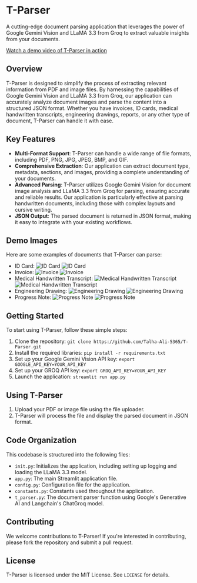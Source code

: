 
**T-Parser**
========================

A cutting-edge document parsing application that leverages the power of Google Gemini Vision and LLaMA 3.3 from Groq to extract valuable insights from your documents.

[Watch a demo video of T-Parser in action](./images/video.mp4)

**Overview**
------------

T-Parser is designed to simplify the process of extracting relevant information from PDF and image files. By harnessing the capabilities of Google Gemini Vision and LLaMA 3.3 from Groq, our application can accurately analyze document images and parse the content into a structured JSON format. Whether you have invoices, ID cards, medical handwritten transcripts, engineering drawings, reports, or any other type of document, T-Parser can handle it with ease.

**Key Features**
------------

*   **Multi-Format Support**: T-Parser can handle a wide range of file formats, including PDF, PNG, JPG, JPEG, BMP, and GIF.
*   **Comprehensive Extraction**: Our application can extract document type, metadata, sections, and images, providing a complete understanding of your documents.
*   **Advanced Parsing**: T-Parser utilizes Google Gemini Vision for document image analysis and LLaMA 3.3 from Groq for parsing, ensuring accurate and reliable results. Our application is particularly effective at parsing handwritten documents, including those with complex layouts and cursive writing.
*   **JSON Output**: The parsed document is returned in JSON format, making it easy to integrate with your existing workflows.

**Demo Images**
-------------

Here are some examples of documents that T-Parser can parse:

*   ID Card: ![ID Card](./images/Idcard.jpg) ![ID Card](./images/idcard.png)
*   Invoice: ![Invoice](./images/invoice.jpg) ![Invoice](./images/invoice.png)
*   Medical Handwritten Transcript: ![Medical Handwritten Transcript](./images/medical_org.png) ![Medical Handwritten Transcript](./images/medical.png)
*   Engineering Drawing: ![Engineering Drawing](./images/piston-drawing-62.jpg) ![Engineering Drawing](./images/piston.png)
*   Progress Note: ![Progress Note](./images/progress_note.jpg) ![Progress Note](./images/progress_note.png)


**Getting Started**
------------

To start using T-Parser, follow these simple steps:

1.  Clone the repository: `git clone https://github.com/Talha-Ali-5365/T-Parser.git`
2.  Install the required libraries: `pip install -r requirements.txt`
3.  Set up your Google Gemini Vision API key: `export GOOGLE_API_KEY=YOUR_API_KEY`
4.  Set up your GROQ API key: `export GROQ_API_KEY=YOUR_API_KEY`
5.  Launch the application: `streamlit run app.py`

**Using T-Parser**
-----

1.  Upload your PDF or image file using the file uploader.
2.  T-Parser will process the file and display the parsed document in JSON format.

**Code Organization**
-----------------

This codebase is structured into the following files:

*   `init.py`: Initializes the application, including setting up logging and loading the LLaMA 3.3 model.
*   `app.py`: The main Streamlit application file.
*   `config.py`: Configuration file for the application.
*   `constants.py`: Constants used throughout the application.
*   `t_parser.py`: The document parser function using Google's Generative AI and Langchain's ChatGroq model.

**Contributing**
------------

We welcome contributions to T-Parser! If you're interested in contributing, please fork the repository and submit a pull request.

**License**
-------

T-Parser is licensed under the MIT License. See `LICENSE` for details.